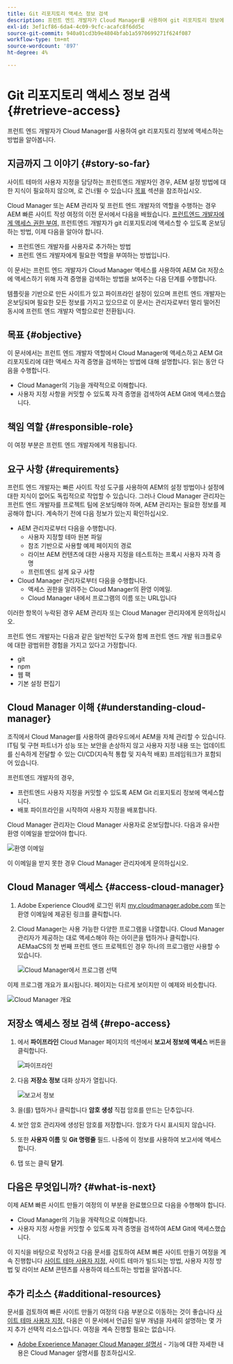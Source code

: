 ```yaml
---
title: Git 리포지토리 액세스 정보 검색
description: 프런트 엔드 개발자가 Cloud Manager를 사용하여 git 리포지토리 정보에 액세스하는 방법을 알아봅니다.
exl-id: 3ef1cf86-6da4-4c09-9cfc-acafc8f6dd5c
source-git-commit: 940a01cd3b9e4804bfab1a5970699271f624f087
workflow-type: tm+mt
source-wordcount: '897'
ht-degree: 4%

---
```


# Git 리포지토리 액세스 정보 검색 {#retrieve-access}

프런트 엔드 개발자가 Cloud Manager를 사용하여 git 리포지토리 정보에 액세스하는 방법을 알아봅니다.

## 지금까지 그 이야기 {#story-so-far}

사이트 테마의 사용자 지정을 담당하는 프런트엔드 개발자인 경우, AEM 설정 방법에 대한 지식이 필요하지 않으며, 로 건너뛸 수 있습니다 [목표](#objective) 섹션을 참조하십시오.

Cloud Manager 또는 AEM 관리자 및 프런트 엔드 개발자의 역할을 수행하는 경우 AEM 빠른 사이트 작성 여정의 이전 문서에서 다음을 배웠습니다. [프런트엔드 개발자에게 액세스 권한 부여,](grant-access.md) 프런트엔드 개발자가 git 리포지토리에 액세스할 수 있도록 온보딩하는 방법, 이제 다음을 알아야 합니다.

* 프런트엔드 개발자를 사용자로 추가하는 방법
* 프런트 엔드 개발자에게 필요한 역할을 부여하는 방법입니다.

이 문서는 프런트 엔드 개발자가 Cloud Manager 액세스를 사용하여 AEM Git 저장소에 액세스하기 위해 자격 증명을 검색하는 방법을 보여주는 다음 단계를 수행합니다.

템플릿을 기반으로 만든 사이트가 있고 파이프라인 설정이 있으며 프런트 엔드 개발자는 온보딩되며 필요한 모든 정보를 가지고 있으므로 이 문서는 관리자로부터 멀리 떨어진 동시에 프런트 엔드 개발자 역할으로만 전환됩니다.

## 목표 {#objective}

이 문서에서는 프런트 엔드 개발자 역할에서 Cloud Manager에 액세스하고 AEM Git 리포지토리에 대한 액세스 자격 증명을 검색하는 방법에 대해 설명합니다. 읽는 동안 다음을 수행합니다.

* Cloud Manager의 기능을 개략적으로 이해합니다.
* 사용자 지정 사항을 커밋할 수 있도록 자격 증명을 검색하여 AEM Git에 액세스했습니다.

## 책임 역할 {#responsible-role}

이 여정 부분은 프런트 엔드 개발자에게 적용됩니다.

## 요구 사항 {#requirements}

프런트 엔드 개발자는 빠른 사이트 작성 도구를 사용하여 AEM의 설정 방법이나 설정에 대한 지식이 없어도 독립적으로 작업할 수 있습니다. 그러나 Cloud Manager 관리자는 프런트 엔드 개발자를 프로젝트 팀에 온보딩해야 하며, AEM 관리자는 필요한 정보를 제공해야 합니다. 계속하기 전에 다음 정보가 있는지 확인하십시오.

* AEM 관리자로부터 다음을 수행합니다.
   * 사용자 지정할 테마 원본 파일
   * 참조 기반으로 사용할 예제 페이지의 경로
   * 라이브 AEM 컨텐츠에 대한 사용자 지정을 테스트하는 프록시 사용자 자격 증명
   * 프런트엔드 설계 요구 사항
* Cloud Manager 관리자로부터 다음을 수행합니다.
   * 액세스 권한을 알려주는 Cloud Manager의 환영 이메일.
   * Cloud Manager 내에서 프로그램의 이름 또는 URL입니다

이러한 항목이 누락된 경우 AEM 관리자 또는 Cloud Manager 관리자에게 문의하십시오.

프런트 엔드 개발자는 다음과 같은 일반적인 도구와 함께 프런트 엔드 개발 워크플로우에 대한 광범위한 경험을 가지고 있다고 가정합니다.

* git
* npm
* 웹 팩
* 기본 설정 편집기

## Cloud Manager 이해 {#understanding-cloud-manager}

조직에서 Cloud Manager를 사용하여 클라우드에서 AEM을 자체 관리할 수 있습니다. IT팀 및 구현 파트너가 성능 또는 보안을 손상하지 않고 사용자 지정 내용 또는 업데이트를 신속하게 전달할 수 있는 CI/CD(지속적 통합 및 지속적 배포) 프레임워크가 포함되어 있습니다.

프런트엔드 개발자의 경우,

* 프런트엔드 사용자 지정을 커밋할 수 있도록 AEM Git 리포지토리 정보에 액세스합니다.
* 배포 파이프라인을 시작하여 사용자 지정을 배포합니다.

Cloud Manager 관리자는 Cloud Manager 사용자로 온보딩합니다. 다음과 유사한 환영 이메일을 받았어야 합니다.

![환영 이메일](assets/welcome-email.png)

이 이메일을 받지 못한 경우 Cloud Manager 관리자에게 문의하십시오.

## Cloud Manager 액세스 {#access-cloud-manager}

1. Adobe Experience Cloud에 로그인 위치 [my.cloudmanager.adobe.com](https://my.cloudmanager.adobe.com/) 또는 환영 이메일에 제공된 링크를 클릭합니다.

1. Cloud Manager는 사용 가능한 다양한 프로그램을 나열합니다. Cloud Manager 관리자가 제공하는 대로 액세스해야 하는 아이콘을 탭하거나 클릭합니다. AEMaaCS의 첫 번째 프런트 엔드 프로젝트인 경우 하나의 프로그램만 사용할 수 있습니다.

   ![Cloud Manager에서 프로그램 선택](assets/cloud-manager-select-program.png)

이제 프로그램 개요가 표시됩니다. 페이지는 다르게 보이지만 이 예제와 비슷합니다.

![Cloud Manager 개요](assets/cloud-manager-overview.png)

## 저장소 액세스 정보 검색 {#repo-access}

1. 에서 **파이프라인** Cloud Manager 페이지의 섹션에서 **보고서 정보에 액세스** 버튼을 클릭합니다.

   ![파이프라인](assets/pipelines-repo-info.png)

1. 다음 **저장소 정보** 대화 상자가 열립니다.

   ![보고서 정보](assets/repo-info.png)

1. 을(를) 탭하거나 클릭합니다 **암호 생성** 직접 암호를 만드는 단추입니다.

1. 보안 암호 관리자에 생성된 암호를 저장합니다. 암호가 다시 표시되지 않습니다.

1. 또한 **사용자 이름** 및 **Git 명령줄** 필드. 나중에 이 정보를 사용하여 보고서에 액세스합니다.

1. 탭 또는 클릭 **닫기**.

## 다음은 무엇입니까? {#what-is-next}

이제 AEM 빠른 사이트 만들기 여정의 이 부분을 완료했으므로 다음을 수행해야 합니다.

* Cloud Manager의 기능을 개략적으로 이해합니다.
* 사용자 지정 사항을 커밋할 수 있도록 자격 증명을 검색하여 AEM Git에 액세스했습니다.

이 지식을 바탕으로 작성하고 다음 문서를 검토하여 AEM 빠른 사이트 만들기 여정을 계속 진행합니다 [사이트 테마 사용자 지정,](customize-theme.md) 사이트 테마가 빌드되는 방법, 사용자 지정 방법 및 라이브 AEM 콘텐츠를 사용하여 테스트하는 방법을 알아봅니다.

## 추가 리소스 {#additional-resources}

문서를 검토하여 빠른 사이트 만들기 여정의 다음 부분으로 이동하는 것이 좋습니다 [사이트 테마 사용자 지정,](customize-theme.md) 다음은 이 문서에서 언급된 일부 개념을 자세히 설명하는 몇 가지 추가 선택적 리소스입니다. 여정을 계속 진행할 필요는 없습니다.

* [Adobe Experience Manager Cloud Manager 설명서](https://experienceleague.adobe.com/docs/experience-manager-cloud-manager/using/introduction-to-cloud-manager.html?lang=ko-KR) - 기능에 대한 자세한 내용은 Cloud Manager 설명서를 참조하십시오.
